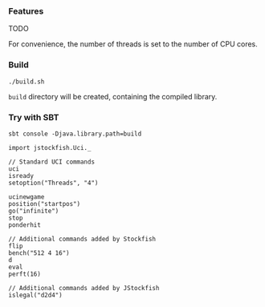 ### Features

TODO

For convenience, the number of threads is set to the number of CPU cores.

### Build

```
./build.sh
```

`build` directory will be created, containing the compiled library.

### Try with SBT

```
sbt console -Djava.library.path=build

import jstockfish.Uci._

// Standard UCI commands
uci
isready
setoption("Threads", "4")

ucinewgame
position("startpos")
go("infinite")
stop
ponderhit

// Additional commands added by Stockfish
flip
bench("512 4 16")
d
eval
perft(16)

// Additional commands added by JStockfish
islegal("d2d4")
```

